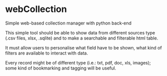 # webCollection
Simple web-based collection manager with python back-end

This simple tool should be able to show data from different sources type (.csv files, xlsx, .sqlite) and to make a searchable and filterable html table.

It must allow users to personalise what field have to be shown, what kind of filters are available to interact with data.

Every record might be of different type (i.e.: txt, pdf, doc, xls, images); some kind of bookmarking and tagging will be useful.

